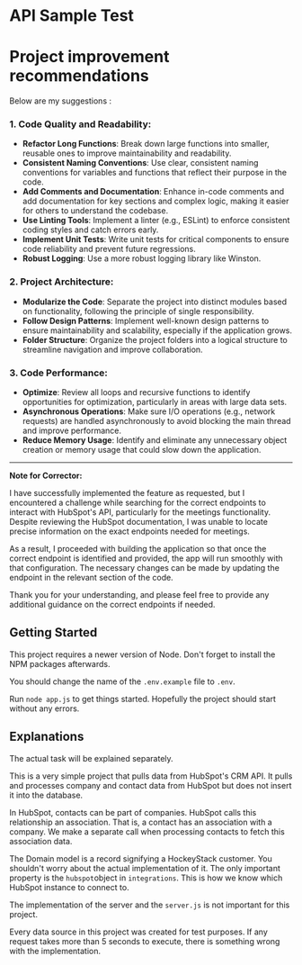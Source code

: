 # API Sample Test

# Project improvement recommendations

Below are my suggestions :

### 1. Code Quality and Readability:
- **Refactor Long Functions**: Break down large functions into smaller, reusable ones to improve maintainability and readability.
- **Consistent Naming Conventions**: Use clear, consistent naming conventions for variables and functions that reflect their purpose in the code.
- **Add Comments and Documentation**: Enhance in-code comments and add documentation for key sections and complex logic, making it easier for others to understand the codebase.
- **Use Linting Tools**: Implement a linter (e.g., ESLint) to enforce consistent coding styles and catch errors early.
- **Implement Unit Tests**: Write unit tests for critical components to ensure code reliability and prevent future regressions.
- **Robust Logging**: Use a more robust logging library like Winston.

### 2. Project Architecture:
- **Modularize the Code**: Separate the project into distinct modules based on functionality, following the principle of single responsibility.
- **Follow Design Patterns**: Implement well-known design patterns to ensure maintainability and scalability, especially if the application grows.
- **Folder Structure**: Organize the project folders into a logical structure to streamline navigation and improve collaboration.

### 3. Code Performance:
- **Optimize**: Review all loops and recursive functions to identify opportunities for optimization, particularly in areas with large data sets.
- **Asynchronous Operations**: Make sure I/O operations (e.g., network requests) are handled asynchronously to avoid blocking the main thread and improve performance.
- **Reduce Memory Usage**: Identify and eliminate any unnecessary object creation or memory usage that could slow down the application.

---
**Note for Corrector:**

I have successfully implemented the feature as requested, but I encountered a challenge while searching for the correct endpoints to interact with HubSpot's API, particularly for the meetings functionality. Despite reviewing the HubSpot documentation, I was unable to locate precise information on the exact endpoints needed for meetings.

As a result, I proceeded with building the application so that once the correct endpoint is identified and provided, the app will run smoothly with that configuration. The necessary changes can be made by updating the endpoint in the relevant section of the code.

Thank you for your understanding, and please feel free to provide any additional guidance on the correct endpoints if needed.

## Getting Started

This project requires a newer version of Node. Don't forget to install the NPM packages afterwards.

You should change the name of the `.env.example` file to `.env`.

Run `node app.js` to get things started. Hopefully the project should start without any errors.

## Explanations

The actual task will be explained separately.

This is a very simple project that pulls data from HubSpot's CRM API. It pulls and processes company and contact data from HubSpot but does not insert it into the database.

In HubSpot, contacts can be part of companies. HubSpot calls this relationship an association. That is, a contact has an association with a company. We make a separate call when processing contacts to fetch this association data.

The Domain model is a record signifying a HockeyStack customer. You shouldn't worry about the actual implementation of it. The only important property is the `hubspot`object in `integrations`. This is how we know which HubSpot instance to connect to.

The implementation of the server and the `server.js` is not important for this project.

Every data source in this project was created for test purposes. If any request takes more than 5 seconds to execute, there is something wrong with the implementation.
